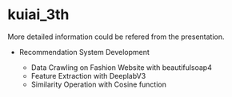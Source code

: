 # kuiai_3th

More detailed information could be refered from the presentation.

- Recommendation System Development

    - Data Crawling on Fashion Website with beautifulsoap4  
    - Feature Extraction with DeeplabV3
    - Similarity Operation with Cosine function
